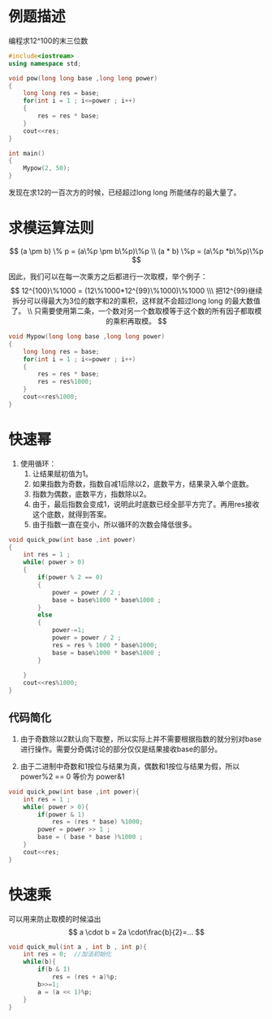 # 例题描述

编程求12^100的末三位数

```c++
#include<iostream>
using namespace std;

void pow(long long base ,long long power)
{
	long long res = base;
	for(int i = 1 ; i<=power ; i++)
    {
		res = res * base;
	}
	cout<<res;
}

int main()
{
	Mypow(2, 50);
}
```

发现在求12的一百次方的时候，已经超过long long 所能储存的最大量了。

# 求模运算法则

$$
(a \pm b) \% p = (a\%p \pm b\%p)\%p \\
(a * b) \%p = (a\%p *b\%p)\%p
$$



因此，我们可以在每一次乘方之后都进行一次取模，举个例子：
$$
12^{100}\%1000 = (12\%1000*12^{99}\%1000)\%1000
\\\
把12^{99}继续拆分可以得最大为3位的数字和2的乘积，这样就不会超过long long 的最大数值了。
\\
只需要使用第二条，一个数对另一个数取模等于这个数的所有因子都取模的乘积再取模。
$$

```c++
void Mypow(long long base ,long long power)
{
	long long res = base;
	for(int i = 1 ; i<=power ; i++)
	{
		res = res * base;
        res = res%1000;
	}
	cout<<res%1000;
}
```

# 快速幂

1. 使用循环：
   1. 让结果赋初值为1。
   2. 如果指数为奇数，指数自减1后除以2，底数平方，结果录入单个底数。
   3. 指数为偶数，底数平方，指数除以2。
   4. 由于，最后指数会变成1，说明此时底数已经全部平方完了。再用res接收这个底数，就得到答案。
   5. 由于指数一直在变小，所以循环的次数会降低很多。

```c++
void quick_pow(int base ,int power)
{
	int res = 1 ;
	while( power > 0)
	{
		if(power % 2 == 0)
        {
			power = power / 2 ;
			base = base%1000 * base%1000 ;
		}
		else
		{
			power-=1;
			power = power / 2 ;
			res = res % 1000 * base%1000;
			base = base%1000 * base%1000 ;
		}
	
	}
	cout<<res%1000;
}
```

## 代码简化

1. 由于奇数除以2默认向下取整，所以实际上并不需要根据指数的就分别对base进行操作。需要分奇偶讨论的部分仅仅是结果接收base的部分。

2. 由于二进制中奇数和1按位与结果为真，偶数和1按位与结果为假，所以power%2 == 0 等价为 power&1

```c++
void quick_pow(int base ,int power){
	int res = 1 ;
	while( power > 0){
		if(power & 1)
			res = (res * base) %1000;
		power = power >> 1 ;
		base = ( base * base )%1000 ;
	}
	cout<<res;
}
```

# 快速乘

可以用来防止取模的时候溢出
$$
a \cdot b = 2a \cdot\frac{b}{2}=...
$$


```c++
void quick_mul(int a , int b , int p){
    int res = 0;  //加法初始化
    while(b){
        if(b & 1)
            res = (res + a)%p;
        b>>=1;
        a = (a << 1)%p;
    }      
}
```

